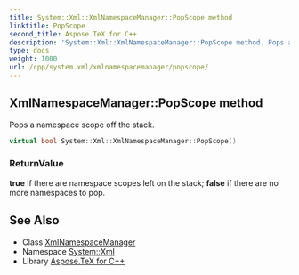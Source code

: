 ```yaml
---
title: System::Xml::XmlNamespaceManager::PopScope method
linktitle: PopScope
second_title: Aspose.TeX for C++
description: 'System::Xml::XmlNamespaceManager::PopScope method. Pops a namespace scope off the stack in C++.'
type: docs
weight: 1000
url: /cpp/system.xml/xmlnamespacemanager/popscope/
---
```

## XmlNamespaceManager::PopScope method


Pops a namespace scope off the stack.

```cpp
virtual bool System::Xml::XmlNamespaceManager::PopScope()
```


### ReturnValue

**true** if there are namespace scopes left on the stack; **false** if there are no more namespaces to pop.

## See Also

* Class [XmlNamespaceManager](../)
* Namespace [System::Xml](../../)
* Library [Aspose.TeX for C++](../../../)
